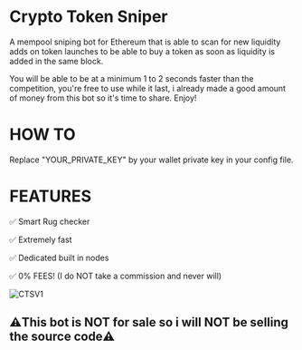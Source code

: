 # Crypto Token Sniper

A mempool sniping bot for Ethereum that is able to scan for new liquidity adds on token launches to be able to buy a token as soon as liquidity is added in the same block.

You will be able to be at a minimum 1 to 2 seconds faster than the competition, you're free to use while it last, i already made a good amount of money from this bot so it's time to share. Enjoy!

# HOW TO

Replace "YOUR_PRIVATE_KEY" by your wallet private key in your config file.

# FEATURES

✅ Smart Rug checker

✅ Extremely fast

✅ Dedicated built in nodes

✅ 0% FEES! (I do NOT take a commission and never will)


![CTSV1](https://github.com/user-attachments/assets/b849be49-b77a-4592-ba72-69490856cab4)



## ⚠️This bot is NOT for sale so i will NOT be selling the source code⚠️

